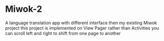 # Miwok-2
A language translation app with different interface then my existing Miwok project
this project is implemented on View Pager rather than Activities
you can scroll left and right to shift from one page to another
